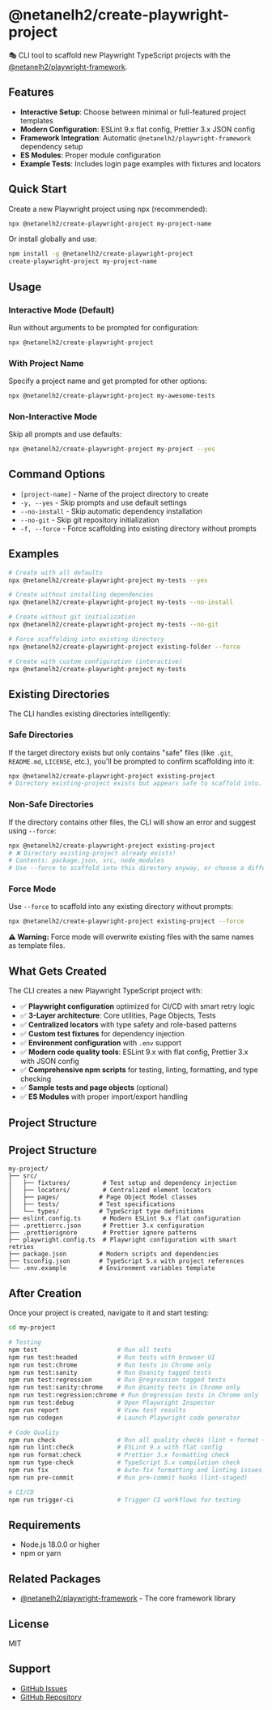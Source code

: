 # @netanelh2/create-playwright-project

🎭 CLI tool to scaffold new Playwright TypeScript projects with the [@netanelh2/playwright-framework](https://www.npmjs.com/package/@netanelh2/playwright-framework).

## Features

- **Interactive Setup**: Choose between minimal or full-featured project templates
- **Modern Configuration**: ESLint 9.x flat config, Prettier 3.x JSON config
- **Framework Integration**: Automatic `@netanelh2/playwright-framework` dependency setup
- **ES Modules**: Proper module configuration
- **Example Tests**: Includes login page examples with fixtures and locators

## Quick Start

Create a new Playwright project using npx (recommended):

```bash
npx @netanelh2/create-playwright-project my-project-name
```

Or install globally and use:

```bash
npm install -g @netanelh2/create-playwright-project
create-playwright-project my-project-name
```

## Usage

### Interactive Mode (Default)

Run without arguments to be prompted for configuration:

```bash
npx @netanelh2/create-playwright-project
```

### With Project Name

Specify a project name and get prompted for other options:

```bash
npx @netanelh2/create-playwright-project my-awesome-tests
```

### Non-Interactive Mode

Skip all prompts and use defaults:

```bash
npx @netanelh2/create-playwright-project my-project --yes
```

## Command Options

- `[project-name]` - Name of the project directory to create
- `-y, --yes` - Skip prompts and use default settings
- `--no-install` - Skip automatic dependency installation
- `--no-git` - Skip git repository initialization
- `-f, --force` - Force scaffolding into existing directory without prompts

## Examples

```bash
# Create with all defaults
npx @netanelh2/create-playwright-project my-tests --yes

# Create without installing dependencies
npx @netanelh2/create-playwright-project my-tests --no-install

# Create without git initialization
npx @netanelh2/create-playwright-project my-tests --no-git

# Force scaffolding into existing directory
npx @netanelh2/create-playwright-project existing-folder --force

# Create with custom configuration (interactive)
npx @netanelh2/create-playwright-project my-tests
```

## Existing Directories

The CLI handles existing directories intelligently:

### Safe Directories

If the target directory exists but only contains "safe" files (like `.git`, `README.md`, `LICENSE`, etc.), you'll be prompted to confirm scaffolding into it:

```bash
npx @netanelh2/create-playwright-project existing-project
# Directory existing-project exists but appears safe to scaffold into. Continue? (y/N)
```

### Non-Safe Directories

If the directory contains other files, the CLI will show an error and suggest using `--force`:

```bash
npx @netanelh2/create-playwright-project existing-project
# ❌ Directory existing-project already exists!
# Contents: package.json, src, node_modules
# Use --force to scaffold into this directory anyway, or choose a different name.
```

### Force Mode

Use `--force` to scaffold into any existing directory without prompts:

```bash
npx @netanelh2/create-playwright-project existing-project --force
```

**⚠️ Warning:** Force mode will overwrite existing files with the same names as template files.

## What Gets Created

The CLI creates a new Playwright TypeScript project with:

- ✅ **Playwright configuration** optimized for CI/CD with smart retry logic
- ✅ **3-Layer architecture**: Core utilities, Page Objects, Tests
- ✅ **Centralized locators** with type safety and role-based patterns
- ✅ **Custom test fixtures** for dependency injection
- ✅ **Environment configuration** with `.env` support
- ✅ **Modern code quality tools**: ESLint 9.x with flat config, Prettier 3.x with JSON config
- ✅ **Comprehensive npm scripts** for testing, linting, formatting, and type checking
- ✅ **Sample tests and page objects** (optional)
- ✅ **ES Modules** with proper import/export handling

## Project Structure

## Project Structure

```
my-project/
├── src/
│   ├── fixtures/         # Test setup and dependency injection
│   ├── locators/         # Centralized element locators
│   ├── pages/           # Page Object Model classes
│   ├── tests/           # Test specifications
│   └── types/           # TypeScript type definitions
├── eslint.config.ts      # Modern ESLint 9.x flat configuration
├── .prettierrc.json      # Prettier 3.x configuration
├── .prettierignore       # Prettier ignore patterns
├── playwright.config.ts  # Playwright configuration with smart retries
├── package.json         # Modern scripts and dependencies
├── tsconfig.json        # TypeScript 5.x with project references
└── .env.example         # Environment variables template
```

## After Creation

Once your project is created, navigate to it and start testing:

```bash
cd my-project

# Testing
npm test                      # Run all tests
npm run test:headed           # Run tests with browser UI
npm run test:chrome           # Run tests in Chrome only
npm run test:sanity           # Run @sanity tagged tests
npm run test:regression       # Run @regression tagged tests
npm run test:sanity:chrome    # Run @sanity tests in Chrome only
npm run test:regression:chrome # Run @regression tests in Chrome only
npm run test:debug            # Open Playwright Inspector
npm run report                # View test results
npm run codegen               # Launch Playwright code generator

# Code Quality
npm run check                 # Run all quality checks (lint + format + types)
npm run lint:check            # ESLint 9.x with flat config
npm run format:check          # Prettier 3.x formatting check
npm run type-check            # TypeScript 5.x compilation check
npm run fix                   # Auto-fix formatting and linting issues
npm run pre-commit            # Run pre-commit hooks (lint-staged)

# CI/CD
npm run trigger-ci            # Trigger CI workflows for testing
```

## Requirements

- Node.js 18.0.0 or higher
- npm or yarn

## Related Packages

- [@netanelh2/playwright-framework](https://www.npmjs.com/package/@netanelh2/playwright-framework) - The core framework library

## License

MIT

## Support

- [GitHub Issues](https://github.com/NetanelH2/playwright-framework-suite/issues)
- [GitHub Repository](https://github.com/NetanelH2/playwright-framework-suite)
